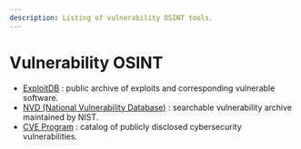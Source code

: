 ```yaml
---
description: Listing of vulnerability OSINT tools.
---
```


# Vulnerability OSINT

* [ExploitDB](https://www.exploit-db.com/) : public archive of exploits and corresponding vulnerable software.
* [NVD (National Vulnerability Database)](https://nvd.nist.gov/vuln/search) : searchable vulnerability archive maintained by NIST.
* [CVE Program](https://www.cve.org/) : catalog of publicly disclosed cybersecurity vulnerabilities.
